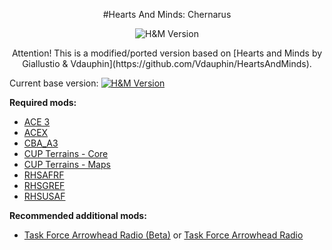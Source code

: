 <p align="center">
#Hearts And Minds: Chernarus
</p>
<p align="center">
 <a><img src="https://img.shields.io/badge/Version-0.1-red.svg?style=flat-square" alt="H&M Version"></a>
</p>

<p align="center">
Attention! This is a modified/ported version based on [Hearts and Minds by Giallustio & Vdauphin](https://github.com/Vdauphin/HeartsAndMinds).

Current base version: <a href="https://github.com/Vdauphin/HeartsAndMinds/releases/tag/1.18"><img src="https://img.shields.io/badge/Version-1.18-blue.svg?style=flat-square" alt="H&M Version"></a>
</p>



**Required mods:**
 - [ACE 3](http://steamcommunity.com/sharedfiles/filedetails/?id=463939057)
 - [ACEX](http://steamcommunity.com/sharedfiles/filedetails/?id=708250744)
 - [CBA_A3](http://steamcommunity.com/sharedfiles/filedetails/?id=450814997)
 - [CUP Terrains - Core](http://steamcommunity.com/sharedfiles/filedetails/?id=583496184)
 - [CUP Terrains - Maps](http://steamcommunity.com/sharedfiles/filedetails/?id=583544987)
 - [RHSAFRF](http://steamcommunity.com/sharedfiles/filedetails/?id=843425103)
 - [RHSGREF](http://steamcommunity.com/sharedfiles/filedetails/?id=843593391)
 - [RHSUSAF](http://steamcommunity.com/sharedfiles/filedetails/?id=843577117)

**Recommended additional mods:**
 - [Task Force Arrowhead Radio (Beta)](http://steamcommunity.com/sharedfiles/filedetails/?id=894678801) or [Task Force Arrowhead Radio](http://steamcommunity.com/sharedfiles/filedetails/?id=620019431)
